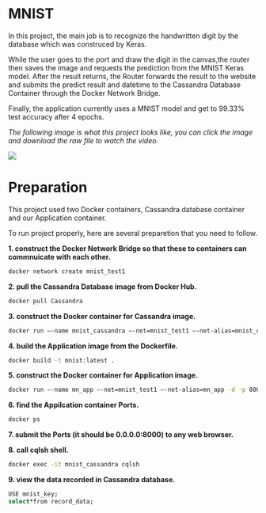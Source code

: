 # MNIST
In this project, the main job is to recognize the handwritten digit by the database which was construced by Keras. 

While the user goes to the port and draw the digit in the canvas,the router then saves the image and requests the prediction from the MNIST Keras model. After the result returns, the Router forwards the result to the website and submits the predict result and datetime to the Cassandra Database Container through the Docker Network Bridge.

Finally, the application currently uses a MNIST model and get to 99.33% test accuracy after 4 epochs.

*The following image is what this project looks like, you can click the image and download the raw file to watch the video.* 


[![](https://github.com/tailang0518/MNIST/blob/master/docker_MNIST/summary/Screen%20Shot%20.png)](https://github.com/tailang0518/MNIST/blob/master/docker_MNIST/summary/mnistProject_1.mp4)




# Preparation

This project used two Docker containers, Cassandra database container and our Application container. 

To run project properly, here are several preparetion that you need to follow. 

__1. construct the Docker Network Bridge so that these to containers can commnuicate with each other.__

```Bash
docker network create mnist_test1
```


__2. pull the Cassandra Database image from Docker Hub.__

```Bash 
docker pull Cassandra
```

__3. construct the Docker container for Cassandra image.__

```Bash 
docker run —-name mnist_cassandra —-net=mnist_test1 —-net-alias=mnist_cassandra -p 9042:9042 -d cassandra:latest 
```
  
__4. build the Application image from the Dockerfile.__

```Bash
docker build -t mnist:latest .
```

__5. construct the Docker container for Application image.__

```Bash
docker run —-name mn_app —-net=mnist_test1 —-net-alias=mn_app -d -p 8000:5000 mnist:latest 
```
__6. find the Appilcation container Ports.__

```Bash
docker ps 
```

__7. submit the Ports (it should be 0.0.0.0:8000) to any web browser.__

__8. call cqlsh shell.__ 

```Bash
docker exec -it mnist_cassandra cqlsh 
```

__9. view the data recorded in Cassandra database.__ 

```Bash
USE mnist_key;
select*from record_data;
```





